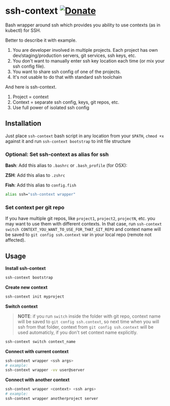 # ssh-context [![Donate](https://liberapay.com/assets/widgets/donate.svg)](https://liberapay.com/rakshazi/donate)

Bash wrapper around ssh which provides you ability to use contexts (as in kubectl) for SSH.

Better to describe it with example.

1. You are developer involved in multiple projects. Each project has own dev/staging/production servers, git services, ssh keys, etc.
2. You don't want to manually enter ssh key location each time (or mix your ssh config file).
3. You want to share ssh config of one of the projects.
4. It's not usable to do that with standard ssh toolchain

And here is ssh-context.

1. Project = context
2. Context = separate ssh config, keys, git repos, etc.
3. Use full power of isolated ssh config

## Installation

Just place `ssh-context` bash script in any location from your `$PATH`, `chmod +x` against it and run `ssh-context bootstrap` to init file structure

### Optional: Set ssh-context as alias for ssh

**Bash**: Add this alias to `.bashrc` or `.bash_profile` (for OSX):

**ZSH**: Add this alias to `.zshrc`

**Fish**: Add this alias to `config.fish`

```bash
alias ssh="ssh-context wrapper"
```

### Set context per git repo

If you have multiple git repos, like `project1`, `project2`, `projectN`, etc. you may want to use them with different contexts.
In that case, run `ssh-context switch CONTEXT_YOU_WANT_TO_USE_FOR_THAT_GIT_REPO` and context name will be saved to `git config ssh.context` var
in your local repo (remote not affected).

## Usage

**Install ssh-context**

```bash
ssh-context bootstrap
```

**Create new context**

```bash
ssh-context init myproject
```

**Switch context**

> **NOTE**: if you run `switch` inside the folder with git repo,
> context name will be saved to `git config ssh.context`,
> so next time when you will ssh from that folder, context from `git config ssh.context`
> will be used automaticly, if you don't set context name explicitly.

```bash
ssh-context switch context_name
```

**Connect with current context**

```bash
ssh-context wrapper <ssh args>
# example:
ssh-context wrapper -vv user@server
```

**Connect with another context**

```bash
ssh-context wrapper <context> <ssh args>
# example:
ssh-context wrapper anotherproject server
```
